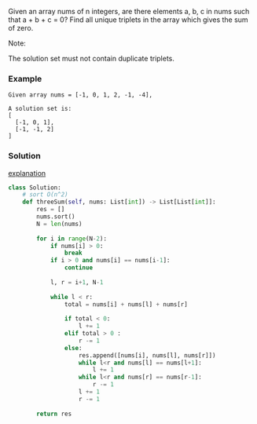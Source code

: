 Given an array nums of n integers, are there elements a, b, c in nums such that a + b + c = 0? Find all unique triplets in the array which gives the sum of zero.

Note:

The solution set must not contain duplicate triplets.

### Example
```
Given array nums = [-1, 0, 1, 2, -1, -4],

A solution set is:
[
  [-1, 0, 1],
  [-1, -1, 2]
]
```

### Solution

[explanation](https://leetcode.com/explore/interview/card/top-interview-questions-medium/103/array-and-strings/776/discuss/232712/Best-Python-Solution-(Explained))

```python
class Solution:
    # sort O(n^2)
    def threeSum(self, nums: List[int]) -> List[List[int]]:
        res = []
        nums.sort()
        N = len(nums)
        
        for i in range(N-2):
            if nums[i] > 0:
                break
            if i > 0 and nums[i] == nums[i-1]:
                continue
                
            l, r = i+1, N-1
            
            while l < r:
                total = nums[i] + nums[l] + nums[r]
                
                if total < 0:
                    l += 1
                elif total > 0 :
                    r -= 1
                else:
                    res.append([nums[i], nums[l], nums[r]])
                    while l<r and nums[l] == nums[l+1]:
                        l += 1
                    while l<r and nums[r] == nums[r-1]:
                        r -= 1
                    l += 1
                    r -= 1
            
        return res
```